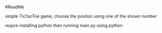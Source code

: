 #ReadMe

simple TicTacToe game, choose the positon using one of the shown number

requre installing python then running main.py using python
